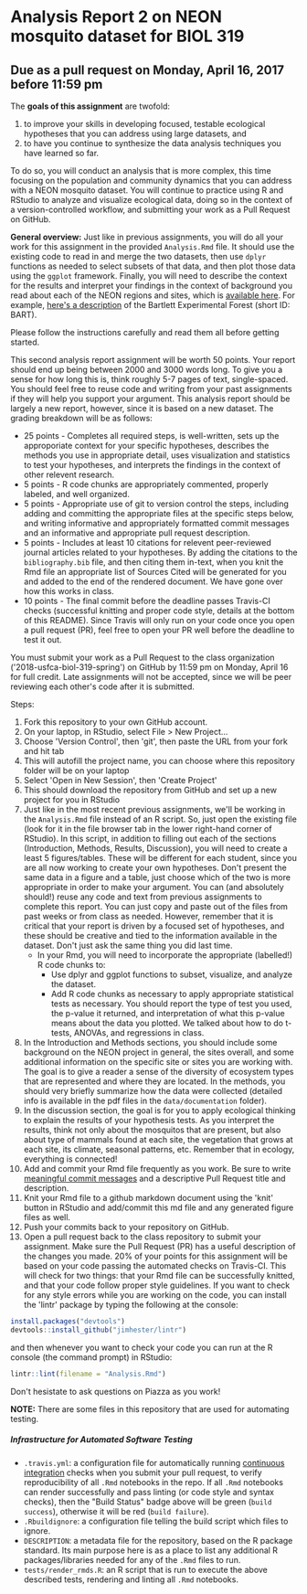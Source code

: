 # Analysis Report 2 on NEON mosquito dataset for BIOL 319
## Due as a pull request on Monday, April 16, 2017 before 11:59 pm

The **goals of this assignment** are twofold: 

1. to improve your skills in developing focused, testable ecological hypotheses that you can address using large datasets, and 
2. to have you continue to synthesize the data analysis techniques you have learned so far. 

To do so, you will conduct an analysis that is more complex, this time focusing on the population and community dynamics that you can address with a NEON mosquito dataset. You will continue to practice using R and RStudio to analyze and visualize ecological data, doing so in the context of a version-controlled workflow, and submitting your work as a Pull Request on GitHub.

**General overview:** Just like in previous assignments, you will do all your work for this assignment in the provided `Analysis.Rmd` file. It should use the existing code to read in and merge the two datasets, then use `dplyr` functions as needed to select subsets of that data, and then plot those data using the `ggplot` framework. Finally, you will need to describe the context for the results and interpret your findings in the context of background you read about each of the NEON regions and sites, which is [available here](http://www.neonscience.org/field-sites/field-sites-map/list). For example, [here's a description](http://www.neonscience.org/field-sites/field-sites-map/BART) of the Bartlett Experimental Forest (short ID: BART).

Please follow the instructions carefully and read them all before getting started.

This second analysis report assignment will be worth 50 points. Your report should end up being between 2000 and 3000 words long. To give you a sense for how long this is, think roughly 5-7 pages of text, single-spaced. You should feel free to reuse code and writing from your past assignments if they will help you support your argument. This analysis report should be largely a new report, however, since it is based on a new dataset. The grading breakdown will be as follows:

* 25 points - Completes all required steps, is well-written, sets up the approporiate context for your specific hypotheses, describes the methods you use in appropriate detail, uses visualization and statistics to test your hypotheses, and interprets the findings in the context of other relevent research.
* 5 points - R code chunks are appropriately commented, properly labeled, and well organized.
* 5 points - Appropriate use of git to version control the steps, including adding and committing the appropriate files at the specific steps below, and writing informative and appropriately formatted commit messages and an informative and appropriate pull request description.
* 5 points - Includes at least 10 citations for relevent peer-reviewed journal articles related to your hypotheses. By adding the citations to the `bibliography.bib` file, and then citing them in-text, when you knit the Rmd file an appropriate list of Sources Cited will be generated for you and added to the end of the rendered document. We have gone over how this works in class.
* 10 points - The final commit before the deadline passes Travis-CI checks (successful knitting and proper code style, details at the bottom of this README). Since Travis will only run on your code once you open a pull request (PR), feel free to open your PR well before the deadline to test it out.

You must submit your work as a Pull Request to the class organization ('2018-usfca-biol-319-spring') on GitHub by 11:59 pm on Monday, April 16 for full credit. Late assignments will not be accepted, since we will be peer reviewing each other's code after it is submitted.

Steps:

1. Fork this repository to your own GitHub account.
1. On your laptop, in RStudio, select File > New Project...
1. Choose 'Version Control', then 'git', then paste the URL from your fork and hit tab
1. This will autofill the project name, you can choose where this repository folder will be on your laptop
1. Select 'Open in New Session', then 'Create Project'
1. This should download the repository from GitHub and set up a new project for you in RStudio
1. Just like in the most recent previous assignments, we'll be working in the `Analysis.Rmd` file instead of an R script. So, just open the existing file (look for it in the file browser tab in the lower right-hand corner of RStudio). In this script, in addition to filling out each of the sections (Introduction, Methods, Results, Discussion), you will need to create a least 5 figures/tables. These will be different for each student, since you are all now working to create your own hypotheses. Don't present the same data in a figure and a table, just choose which of the two is more appropriate in order to make your argument. You can (and absolutely should!) reuse any code and text from previous assignments to complete this report. You can just copy and paste out of the files from past weeks or from class as needed. However, remember that it is critical that your report is driven by a focused set of hypotheses, and these should be creative and tied to the information available in the dataset. Don't just ask the same thing you did last time.
    * In your Rmd, you will need to incorporate the appropriate (labelled!) R code chunks to:
      * Use dplyr and ggplot functions to subset, visualize, and analyze the dataset.
      * Add R code chunks as necessary to apply appropriate statistical tests as necessary. You should report the type of test you used, the p-value it returned, and interpretation of what this p-value means about the data you plotted. We talked about how to do t-tests, ANOVAs, and regressions in class.
1. In the Introduction and Methods sections, you should include some background on the NEON project in general, the sites overall, and some additional information on the specific site or sites you are working with. The goal is to give a reader a sense of the diversity of ecosystem types that are represented and where they are located. In the methods, you should very briefly summarize how the data were collected (detailed info is available in the pdf files in the `data/documentation` folder). 
1. In the discussion section, the goal is for you to apply ecological thinking to explain the results of your hypothesis tests. As you interpret the results, think not only about the mosquitos that are present, but also about type of mammals found at each site, the vegetation that grows at each site, its climate, seasonal patterns, etc. Remember that in ecology, everything is connected!
1. Add and commit your Rmd file frequently as you work. Be sure to write [meaningful commit messages](https://chris.beams.io/posts/git-commit/) and a descriptive Pull Request title and description.
1. Knit your Rmd file to a github markdown document using the 'knit' button in RStudio and add/commit this md file and any generated figure files as well.
1. Push your commits back to your repository on GitHub. 
1. Open a pull request back to the class repository to submit your assignment. Make sure the Pull Request (PR) has a useful description of the changes you made. 20% of your points for this assignment will be based on your code passing the automated checks on Travis-CI. This will check for two things: that your Rmd file can be successfully knitted, and that your code follow proper style guidelines. If you want to check for any style errors while you are working on the code, you can install the 'lintr' package by typing the following at the console:

```r
install.packages("devtools")
devtools::install_github("jimhester/lintr")
```

and then whenever you want to check your code you can run at the R console (the command prompt) in RStudio:

```r
lintr::lint(filename = "Analysis.Rmd")
```

Don't hesistate to ask questions on Piazza as you work!

**NOTE:** There are some files in this repository that are used for automating testing.

##### Infrastructure for Automated Software Testing

- `.travis.yml`: a configuration file for automatically running [continuous integration](https://travis-ci.com) checks when you submit your pull request, to verify reproducibility of all `.Rmd` notebooks in the repo.  If all `.Rmd` notebooks can render successfully and pass linting (or code style and syntax checks), then the "Build Status" badge above will be green (`build success`), otherwise it will be red (`build failure`).  
- `.Rbuildignore`: a configuration file telling the build script which files to ignore.
- `DESCRIPTION`: a metadata file for the repository, based on the R package standard. Its main purpose here is as a place to list any additional R packages/libraries needed for any of the `.Rmd` files to run.
- `tests/render_rmds.R`: an R script that is run to execute the above described tests, rendering and linting all `.Rmd` notebooks.  
